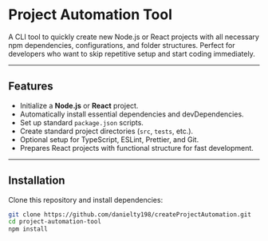 # Project Automation Tool

A CLI tool to quickly create new Node.js or React projects with all necessary npm dependencies, configurations, and folder structures. Perfect for developers who want to skip repetitive setup and start coding immediately.

---

## Features

- Initialize a **Node.js** or **React** project.
- Automatically install essential dependencies and devDependencies.
- Set up standard `package.json` scripts.
- Create standard project directories (`src`, `tests`, etc.).
- Optional setup for TypeScript, ESLint, Prettier, and Git.
- Prepares React projects with functional structure for fast development.

---

## Installation

Clone this repository and install dependencies:

```bash
git clone https://github.com/danielty198/createProjectAutomation.git
cd project-automation-tool
npm install
